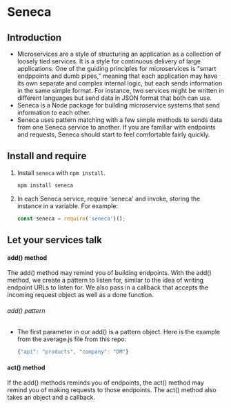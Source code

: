 # Seneca

## Introduction
- Microservices are a style of structuring an application as a collection of loosely tied services. It is a style for continuous delivery of large applications. One of the guiding principles for microservices is "smart endppoints and dumb pipes," meaning that each application may have its own separate and complex internal logic, but each sends information in the same simple format. For instance, two services might be written in different languages but send data in JSON format that both can use.
- Seneca is a Node package for building microservice systems that send information to each other. 
- Seneca uses pattern matching with a few simple methods to sends data from one Seneca service to another. If you are familiar with endpoints and requests, Seneca should start to feel comfortable fairly quickly.

## Install and require
1. Install ```seneca``` with ```npm install```.
    ```sh
    npm install seneca
    ```
1. In each Seneca service, require 'seneca' and invoke, storing the instance in a variable. For example:
    ```js
    const seneca = require('seneca')();
    ```

## Let your services talk

#### add() method
The add() method may remind you of building endpoints. With the add() method, we create a pattern to listen for, similar to the idea of writing endpoint URLs to listen for. We also pass in a callback that accepts the incoming request object as well as a done function.

###### add() pattern 
- The first parameter in our add() is a pattern object. Here is the example from the average.js file from this repo:
    ```js
    {"api": "products", "company": "DM"}
    ```

#### act() method
If the add() methods reminds you of endpoints, the act() method may remind you of making requests to those endpoints. The act() method also takes an object and a callback.
